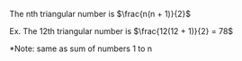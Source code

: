The nth triangular number is $\frac{n(n + 1)}{2}$

Ex. The 12th triangular number is $\frac{12(12 + 1)}{2} = 78$

*Note: same as sum of numbers 1 to n
